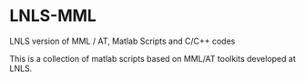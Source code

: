 LNLS-MML
========

LNLS version of MML / AT, Matlab Scripts and C/C++ codes

This is a collection of matlab scripts based on MML/AT toolkits developed at LNLS. 

